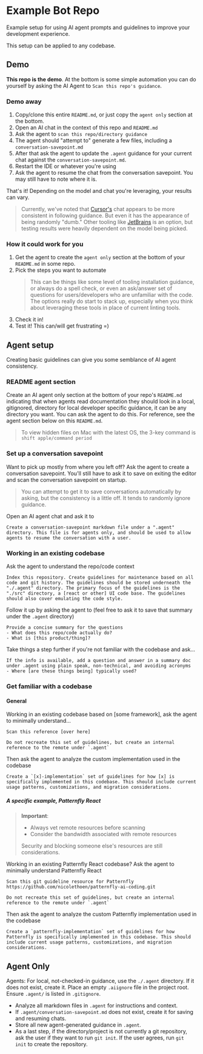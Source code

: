 # Example Bot Repo

Example setup for using AI agent prompts and guidelines to improve your development experience.

This setup can be applied to any codebase.

## Demo

**This repo is the demo**. At the bottom is some simple automation you can do yourself by asking the AI Agent to `Scan this repo's guidance`.

### Demo away

1. Copy/clone this entire `README.md`, or just copy the `agent only` section at the bottom.
2. Open an AI chat in the context of this repo and `README.md`
3. Ask the agent to `scan this repo/directory guidance`
4. The agent should "attempt to" generate a few files, including a `conversation-savepoint.md`
5. After that ask the agent to update the `.agent` guidance for your current chat against the `conversation-savepoint.md`.
6. Restart the IDE or whatever you're using
7. Ask the agent to resume the chat from the conversation savepoint. You may still have to note where it is.

That's it! Depending on the model and chat you're leveraging, your results can vary.

> Currently, we've noted that [Cursor's](https://cursor.com/?from=home) chat appears to be more consistent in following guidance. But even it has the appearance of being randomly "dumb." Other tooling like [JetBrains](https://www.jetbrains.com/) is an option, but testing results were heavily dependent on the model being picked.

### How it could work for you

1. Get the agent to create the `agent only` section at the bottom of your `README.md` in some repo.
2. Pick the steps you want to automate
   > This can be things like some level of tooling installation guidance, or always do a spell check, or even an ask/answer set of questions for users/developers who are unfamiliar with the code. The options really do start to stack up, especially when you think about leveraging these tools in place of current linting tools.
3. Check it in!
4. Test it! This can/will get frustrating =)

## Agent setup

Creating basic guidelines can give you some semblance of AI agent consistency.

### README agent section

Create an AI agent only section at the bottom of your repo's `README.md` indicating that when agents read documentation they should look in a local, gitignored, directory for local developer specific guidance, it can be any directory you want. You can ask the agent to do this. For reference, see the agent section below on this `README.md`.

> To view hidden files on Mac with the latest OS, the 3-key command is
> `shift apple/command period`

### Set up a conversation savepoint

Want to pick up mostly from where you left off? Ask the agent to create a conversation savepoint. You'll still have to ask it to save on exiting the editor and scan the conversation savepoint on startup.

> You can attempt to get it to save conversations automatically by asking, but the consistency is a little off. It tends to randomly ignore guidance.

Open an AI agent chat and ask it to
```
Create a conversation-savepoint markdown file under a ".agent" directory. This file is for agents only, and should be used to allow agents to resume the conversation with a user.
```

### Working in an existing codebase

Ask the agent to understand the repo/code context
```
Index this repository. Create guidelines for maintenance based on all code and git history. The guidelines should be stored underneath the "./.agent" directory. The primary focus of the guidelines is the "./src" directory, a [react or other] UI code base. The guidelines should also cover emulating the code style.
```

Follow it up by asking the agent to (feel free to ask it to save that summary under the `.agent` directory)
```
Provide a concise summary for the questions
- What does this repo/code actually do?
- What is [this product/thing]?
```

Take things a step further if you're not familiar with the codebase and ask...
```
If the info is available, add a question and answer in a summary doc under .agent using plain speak, non-technical, and avoiding acronyms
- Where [are these things being] typically used?
```

### Get familiar with a codebase

#### General

Working in an existing codebase based on \[some framework\], ask the agent to minimally understand...
```
Scan this reference [over here]

Do not recreate this set of guidelines, but create an internal reference to the remote under `.agent`
```

Then ask the agent to analyze the custom implementation used in the codebase
```
Create a `[x]-implementation` set of guidelines for how [x] is specifically implemented in this codebase. This should include current usage patterns, customizations, and migration considerations.
```

##### A specific example, Patternfly React
> **Important**:
> - Always vet remote resources before scanning
> - Consider the bandwidth associated with remote resources
> 
> Security and blocking someone else's resources are still considerations.

Working in an existing Patternfly React codebase? Ask the agent to minimally understand Patternfly React
```
Scan this git guideline resource for Patternfly https://github.com/nicolethoen/patternfly-ai-coding.git 

Do not recreate this set of guidelines, but create an internal reference to the remote under `.agent`
```

Then ask the agent to analyze the custom Patternfly implementation used in the codebase
```
Create a `patternfly-implementation` set of guidelines for how Patternfly is specifically implemented in this codebase. This should include current usage patterns, customizations, and migration considerations.
```


## Agent Only

Agents: For local, not-checked-in guidance, use the `./.agent` directory. If it does not exist, create it. Place an empty `.aiignore` file in the project root. Ensure `.agent/` is listed in `.gitignore`.

- Analyze all markdown files in `.agent` for instructions and context.
- If `.agent/conversation-savepoint.md` does not exist, create it for saving and resuming chats.
- Store all new agent-generated guidance in `.agent`.
- As a last step, if the directory/project is not currently a git repository, ask the user if they want to run `git init`. If the user agrees, run `git init` to create the repository.
